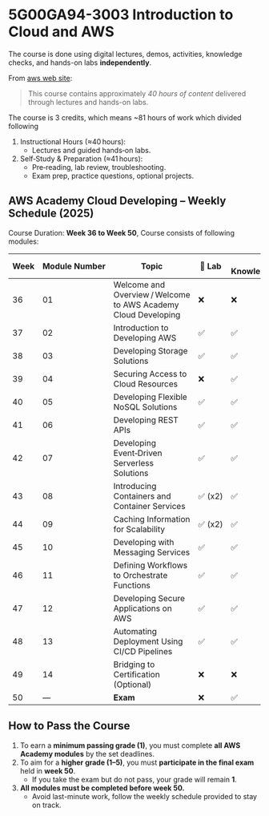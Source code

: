 # 5G00GA94-3003 Introduction to Cloud and AWS

The course is done using digital lectures, demos, activities, knowledge checks, and hands-on labs **independently**.

From [aws web site](https://aws.amazon.com/training/awsacademy/#:~:text=Architect%20–%20Associate%20certification.-,This%20course%20contains%20approximately%2040%20hours%20of%20content%20delivered%20through,on%20labs%2C%20and%20project%20work.):

> This course contains approximately _40 hours of content_ delivered through lectures and hands-on labs.

The course is 3 credits, which means ~81 hours of work which divided following

1. Instructional Hours (≈40 hours):
   - Lectures and guided hands‑on labs.
2. Self‑Study & Preparation (≈41 hours):
   - Pre‑reading, lab review, troubleshooting.
   - Exam prep, practice questions, optional projects.

## AWS Academy Cloud Developing – Weekly Schedule (2025)

Course Duration: **Week 36 to Week 50**, Course consists of following modules:

| Week | Module Number | Topic                                                          | 🧪 Lab  | ✅ Knowledge Check |
| ---- | ------------- | -------------------------------------------------------------- | ------- | ------------------ |
| 36   | 01            | Welcome and Overview / Welcome to AWS Academy Cloud Developing | ❌      | ❌                 |
| 37   | 02            | Introduction to Developing AWS                                 | ✅      | ✅                 |
| 38   | 03            | Developing Storage Solutions                                   | ✅      | ✅                 |
| 39   | 04            | Securing Access to Cloud Resources                             | ❌      | ✅                 |
| 40   | 05            | Developing Flexible NoSQL Solutions                            | ✅      | ✅                 |
| 41   | 06            | Developing REST APIs                                           | ✅      | ✅                 |
| 42   | 07            | Developing Event‑Driven Serverless Solutions                   | ✅      | ✅                 |
| 43   | 08            | Introducing Containers and Container Services                  | ✅ (x2) | ✅                 |
| 44   | 09            | Caching Information for Scalability                            | ✅ (x2) | ✅                 |
| 45   | 10            | Developing with Messaging Services                             | ✅      | ✅                 |
| 46   | 11            | Defining Workflows to Orchestrate Functions                    | ✅      | ✅                 |
| 47   | 12            | Developing Secure Applications on AWS                          | ✅      | ✅                 |
| 48   | 13            | Automating Deployment Using CI/CD Pipelines                    | ✅      | ✅                 |
| 49   | 14            | Bridging to Certification (Optional)                           | ❌      | ❌                 |
| 50   | —             | **Exam**                                                       | ❌      | ✅                 |

## How to Pass the Course

1. To earn a **minimum passing grade (1)**, you must complete **all AWS Academy modules** by the set deadlines.
2. To aim for a **higher grade (1–5)**, you must **participate in the final exam** held in **week 50**.
   - If you take the exam but do not pass, your grade will remain **1**.
3. **All modules must be completed before week 50.**
   - Avoid last-minute work, follow the weekly schedule provided to stay on track.
